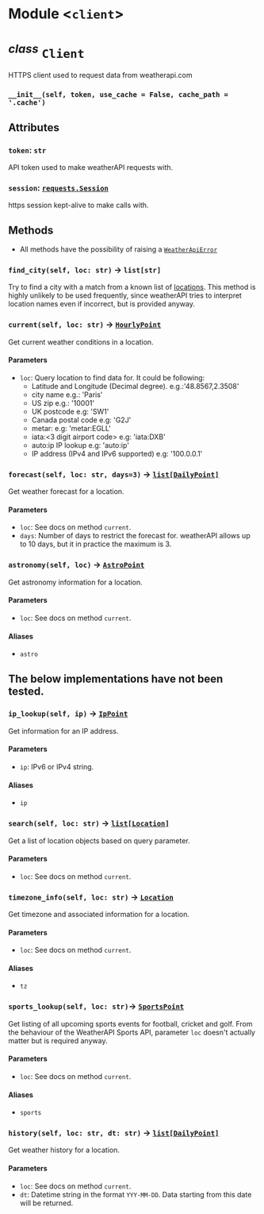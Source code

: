 # Module \<`client`\>


<sup>*class*</sup> `Client`
==================
HTTPS client used to request data from weatherapi.com

### `__init__(self, token, use_cache = False, cache_path = '.cache')`


## Attributes

### `token`: `str`
API token used to make weatherAPI requests with.

### `session`: [`requests.Session`](https://docs.python-requests.org/en/master/user/advanced/#session-objects)
https session kept-alive to make calls with.


## Methods

- All methods have the possibility of raising a [`WeatherApiError`](errors.md)

### `find_city(self, loc: str)` -> `list[str]`
Try to find a city with a match from a known list of [locations](../../speck/etc/cities_p.json). This method is highly unlikely to be used frequently, since weatherAPI tries to interpret location names even if incorrect, but is provided anyway.


### `current(self, loc: str)` -> [`HourlyPoint`](types/types.md)
Get current weather conditions in a location.

#### Parameters
- `loc`: Query location to find data for. It could be following:
    - Latitude and Longitude (Decimal degree). e.g.:'48.8567,2.3508'
    - city name e.g.: 'Paris'
    - US zip e.g.: '10001'
    - UK postcode e.g: 'SW1'
    - Canada postal code e.g: 'G2J'
    - metar:<metar code> e.g: 'metar:EGLL'
    - iata:<3 digit airport code> e.g: 'iata:DXB'
    - auto:ip IP lookup e.g: 'auto:ip'
    - IP address (IPv4 and IPv6 supported) e.g: '100.0.0.1'


### `forecast(self, loc: str, days=3)` -> [`list[DailyPoint]`](types/types.md)
Get weather forecast for a location.

#### Parameters
- `loc`: See docs on method `current`.
- `days`: Number of days to restrict the forecast for. weatherAPI allows up to 10 days, but it in practice the maximum is 3.


### `astronomy(self, loc)` -> [`AstroPoint`](types/types.md)
Get astronomy information for a location.

#### Parameters
- `loc`: See docs on method `current`.

#### Aliases
- `astro`


## **The below implementations have not been tested.**


### `ip_lookup(self, ip)` -> [`IpPoint`](types/types.md)
Get information for an IP address.

#### Parameters
- `ip`: IPv6 or IPv4 string.

#### Aliases
- `ip`


### `search(self, loc: str)` -> [`list[Location]`](types/types.md)
Get a list of location objects based on query parameter.

#### Parameters
- `loc`: See docs on method `current`.


### `timezone_info(self, loc: str)` -> [`Location`](types/types.md)
Get timezone and associated information for a location.

#### Parameters
- `loc`: See docs on method `current`.

#### Aliases
- `tz`


### `sports_lookup(self, loc: str)`-> [`SportsPoint`](types/types.md)
Get listing of all upcoming sports events for football, cricket and golf. From the behaviour of the WeatherAPI Sports API, parameter `loc` doesn't actually matter but is required anyway.

#### Parameters
- `loc`: See docs on method `current`.

#### Aliases
- `sports`


### `history(self, loc: str, dt: str)` -> [`list[DailyPoint]`](types/types.md)
Get weather history for a location.

#### Parameters
- `loc`: See docs on method `current`.
- `dt`: Datetime string in the format `YYY-MM-DD`. Data starting from this date will be returned.